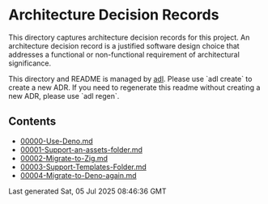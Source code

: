 # Architecture Decision Records

This directory captures architecture decision records for this project. An
architecture decision record is a justified software design choice that
addresses a functional or non-functional requirement of architectural
significance.

This directory and README is managed by
[adl](https://github.com/bradcypert/adl). Please use \`adl create\` to create a
new ADR. If you need to regenerate this readme without creating a new ADR,
please use \`adl regen\`.

## Contents

- [00000-Use-Deno.md](./00000-Use-Deno.md)
- [00001-Support-an-assets-folder.md](./00001-Support-an-assets-folder.md)
- [00002-Migrate-to-Zig.md](./00002-Migrate-to-Zig.md)
- [00003-Support-Templates-Folder.md](./00003-Support-Templates-Folder.md)
- [00004-Migrate-to-Deno-again.md](./00004-Migrate-to-Deno-again.md)

Last generated Sat, 05 Jul 2025 08:46:36 GMT
